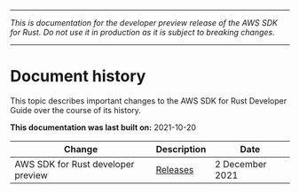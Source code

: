--------

 *This is documentation for the developer preview release of the AWS SDK for Rust\. Do not use it in production as it is subject to breaking changes\.* 

--------

# Document history<a name="document-history"></a>

This topic describes important changes to the AWS SDK for Rust Developer Guide over the course of its history\.

 **This documentation was last built on:** 2021\-10\-20


| Change | Description | Date | 
| --- | --- | --- | 
| AWS SDK for Rust developer preview | [Releases](https://github.com/awslabs/aws-sdk-rust/releases)  |  2 December 2021  | 
